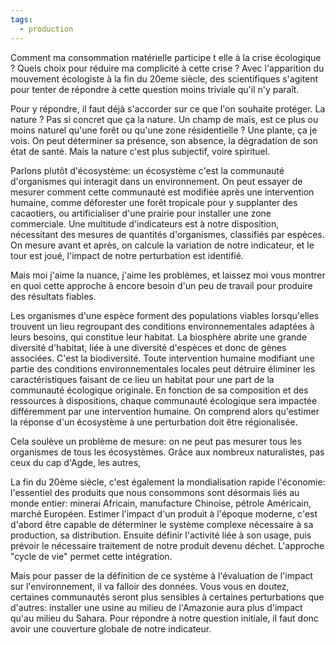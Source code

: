 ```yaml
---
tags:
  - production
---
```

Comment ma consommation matérielle participe t elle à la crise écologique ? Quels choix pour réduire ma complicité à cette crise ? Avec l'apparition du mouvement écologiste à la fin du 20eme siècle, des scientifiques s'agitent pour tenter de répondre à cette question moins triviale qu'il n'y paraît.

Pour y répondre, il faut déjà s'accorder sur ce que l'on souhaite protéger. La nature ? Pas si concret que ça la nature. Un champ de maïs, est ce plus ou moins naturel qu'une forêt ou qu'une zone résidentielle ? Une plante, ça je vois. On peut déterminer sa présence, son absence, la dégradation de son état de santé. Mais la nature c'est plus subjectif, voire spirituel.

Parlons plutôt d'écosystème: un écosystème c'est la communauté d'organismes qui interagit dans un environnement. On peut essayer de mesurer comment cette communauté est modifiée après une intervention humaine, comme déforester une forêt tropicale pour y supplanter des cacaotiers, ou artificialiser d'une prairie pour installer une zone commerciale. Une multitude d'indicateurs est à notre disposition, nécessitant des mesures de quantités d'organismes, classifiés par espèces. On mesure avant et après, on calcule la variation de notre indicateur, et le tour est joué, l'impact de notre perturbation est identifié.

Mais moi j'aime la nuance, j'aime les problèmes, et laissez moi vous montrer en quoi cette approche à encore besoin d'un peu de travail pour produire des résultats fiables.

Les organismes d'une espèce forment des populations viables lorsqu'elles trouvent un lieu regroupant des conditions environnementales adaptées à leurs besoins, qui constitue leur habitat. La biosphère abrite une grande diversité d'habitat, liée à une diversité d'espèces et donc de gènes associées. C'est la biodiversité. Toute intervention humaine modifiant une partie des conditions environnementales locales peut détruire éliminer les caractéristiques faisant de ce lieu un habitat pour une part de la communauté écologique originale. En fonction de sa composition et des ressources à dispositions, chaque communauté écologique sera impactée différemment par une intervention humaine. On comprend alors qu'estimer la réponse d'un écosystème à une perturbation doit être régionalisée.

Cela soulève un problème de mesure: on ne peut pas mesurer tous les organismes de tous les écosystèmes. Grâce aux nombreux naturalistes, pas ceux du cap d'Agde, les autres,

La fin du 20ème siècle, c'est également la mondialisation rapide l'économie: l'essentiel des produits que nous consommons sont désormais liés au monde entier: minerai Africain, manufacture Chinoise, pétrole Américain, marché Européen. Estimer l'impact d'un produit à l'époque moderne, c'est d'abord être capable de déterminer le système complexe nécessaire à sa production, sa distribution. Ensuite définir l'activité liée à son usage, puis prévoir le nécessaire traitement de notre produit devenu déchet. L'approche "cycle de vie" permet cette intégration.

Mais pour passer de la définition de ce système à l'évaluation de l'impact sur l'environnement, il va falloir des données. Vous vous en doutez, certaines communautés seront plus sensibles à certaines perturbations que d'autres: installer une usine au milieu de l'Amazonie aura plus d'impact qu'au milieu du Sahara. Pour répondre à notre question initiale, il faut donc avoir une couverture globale de notre indicateur.